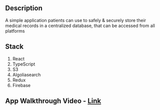 ## Description

A simple application patients can use to safely & securely store their medical records in a centralized database, that can be accessed from all platforms



## Stack

1. React
2. TypeScript
3. S3
4. Algoliasearch
5. Redux
6. Firebase


## App Walkthrough Video - [Link]([url](https://youtu.be/zBlSC2ViJBM))
